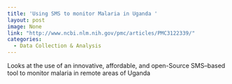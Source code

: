 ```yaml
---
title: 'Using SMS to monitor Malaria in Uganda '
layout: post
image: None
link: "http://www.ncbi.nlm.nih.gov/pmc/articles/PMC3122339/"
categories:
  - Data Collection & Analysis
---
```


 Looks at the use of an innovative, affordable, and open-Source SMS–based tool to monitor malaria in remote areas of Uganda
